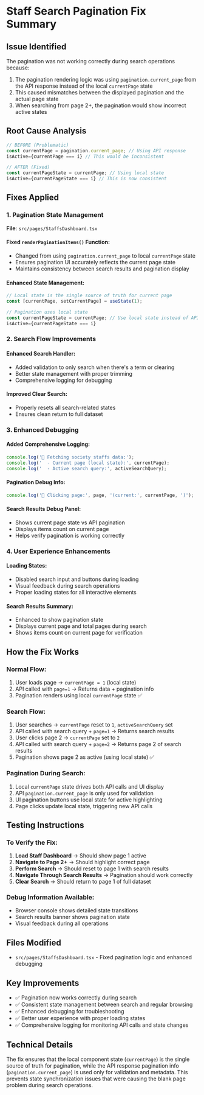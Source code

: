 # Staff Search Pagination Fix Summary

## Issue Identified
The pagination was not working correctly during search operations because:
1. The pagination rendering logic was using `pagination.current_page` from the API response instead of the local `currentPage` state
2. This caused mismatches between the displayed pagination and the actual page state
3. When searching from page 2+, the pagination would show incorrect active states

## Root Cause Analysis
```typescript
// BEFORE (Problematic)
const currentPage = pagination.current_page; // Using API response
isActive={currentPage === i} // This would be inconsistent

// AFTER (Fixed)
const currentPageState = currentPage; // Using local state
isActive={currentPageState === i} // This is now consistent
```

## Fixes Applied

### 1. Pagination State Management
**File**: `src/pages/StaffsDashboard.tsx`

#### Fixed `renderPaginationItems()` Function:
- Changed from using `pagination.current_page` to local `currentPage` state
- Ensures pagination UI accurately reflects the current page state
- Maintains consistency between search results and pagination display

#### Enhanced State Management:
```typescript
// Local state is the single source of truth for current page
const [currentPage, setCurrentPage] = useState(1);

// Pagination uses local state
const currentPageState = currentPage; // Use local state instead of API response
isActive={currentPageState === i}
```

### 2. Search Flow Improvements
#### Enhanced Search Handler:
- Added validation to only search when there's a term or clearing
- Better state management with proper trimming
- Comprehensive logging for debugging

#### Improved Clear Search:
- Properly resets all search-related states
- Ensures clean return to full dataset

### 3. Enhanced Debugging
#### Added Comprehensive Logging:
```typescript
console.log('🔄 Fetching society staffs data:');
console.log('  - Current page (local state):', currentPage);
console.log('  - Active search query:', activeSearchQuery);
```

#### Pagination Debug Info:
```typescript
console.log('🔢 Clicking page:', page, '(current:', currentPage, ')');
```

#### Search Results Debug Panel:
- Shows current page state vs API pagination
- Displays items count on current page
- Helps verify pagination is working correctly

### 4. User Experience Enhancements
#### Loading States:
- Disabled search input and buttons during loading
- Visual feedback during search operations
- Proper loading states for all interactive elements

#### Search Results Summary:
- Enhanced to show pagination state
- Displays current page and total pages during search
- Shows items count on current page for verification

## How the Fix Works

### Normal Flow:
1. User loads page → `currentPage = 1` (local state)
2. API called with `page=1` → Returns data + pagination info
3. Pagination renders using local `currentPage` state ✅

### Search Flow:
1. User searches → `currentPage` reset to `1`, `activeSearchQuery` set
2. API called with search query + `page=1` → Returns search results
3. User clicks page 2 → `currentPage` set to `2`
4. API called with search query + `page=2` → Returns page 2 of search results
5. Pagination shows page 2 as active (using local state) ✅

### Pagination During Search:
1. Local `currentPage` state drives both API calls and UI display
2. API `pagination.current_page` is only used for validation
3. UI pagination buttons use local state for active highlighting
4. Page clicks update local state, triggering new API calls

## Testing Instructions

### To Verify the Fix:
1. **Load Staff Dashboard** → Should show page 1 active
2. **Navigate to Page 2+** → Should highlight correct page
3. **Perform Search** → Should reset to page 1 with search results
4. **Navigate Through Search Results** → Pagination should work correctly
5. **Clear Search** → Should return to page 1 of full dataset

### Debug Information Available:
- Browser console shows detailed state transitions
- Search results banner shows pagination state
- Visual feedback during all operations

## Files Modified
- `src/pages/StaffsDashboard.tsx` - Fixed pagination logic and enhanced debugging

## Key Improvements
- ✅ Pagination now works correctly during search
- ✅ Consistent state management between search and regular browsing
- ✅ Enhanced debugging for troubleshooting
- ✅ Better user experience with proper loading states
- ✅ Comprehensive logging for monitoring API calls and state changes

## Technical Details
The fix ensures that the local component state (`currentPage`) is the single source of truth for pagination, while the API response pagination info (`pagination.current_page`) is used only for validation and metadata. This prevents state synchronization issues that were causing the blank page problem during search operations.

